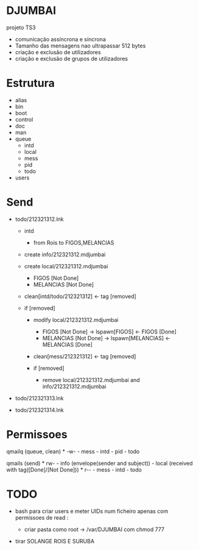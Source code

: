 # DJUMBAI
projeto TS3

- comunicação assíncrona e síncrona
- Tamanho das mensagens nao ultrapassar 512 bytes
- criação e exclusão de utilizadores
- criação e exclusão de grupos de utilizadores

# Estrutura 
- alias
- bin
- boot
- control
- doc
- man
- queue
    - intd
    - local
    - mess
    - pid
    - todo
- users

# Send
- todo/212321312.lnk
    - intd
        - from Rois to FIGOS,MELANCIAS

    - create info/212321312.mdjumbai
    - create local/212321312.mdjumbai
        - FIGOS [Not Done] 
        - MELANCIAS [Not Done]

    - clean[intd/todo/212321312] <- tag [removed]
    - if [removed]
        - modify local/212321312.mdjumbai
            - FIGOS [Not Done] -> lspawn[FIGOS] <- FIGOS [Done]
            - MELANCIAS [Not Done] -> lspawn[MELANCIAS] <- MELANCIAS [Done]

        - clean[mess/212321312] <- tag [removed]
        - if [removed]
            - remove local/212321312.mdjumbai and info/212321312.mdjumbai


- todo/212321313.lnk
- todo/212321314.lnk

# Permissoes

qmailq (queue, clean)
    * -w-
        - mess
        - intd
        - pid
        - todo
    
qmails (send)
    * rw-
        - info (envelope(sender and subject))
        - local (received with tag([Done]/[Not Done]))
    * r--
        - mess
        - intd
        - todo

# TODO

* bash para criar users e meter UIDs num ficheiro apenas com permissoes de read :
    - criar pasta como root -> /var/DJUMBAI com chmod 777

* tirar SOLANGE ROIS E SURUBA
